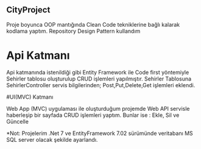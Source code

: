 ## CityProject

Proje boyunca OOP mantığında Clean Code tekniklerine bağlı kalarak kodlama yaptım.
Repository Design Pattern kullandım

# Api Katmanı

Api katmanında istenildiği gibi Entity Framework ile Code first yöntemiyle Sehirler tablosu oluşturulup CRUD işlemleri yapılmıştır.
Sehirler Tablosuna SehirlerController servis bilgilerinden;
Post,Put,Delete,Get
işlemleri eklendi.


#UI(MVC) Katmanı

Web App (MVC) uygulaması ile oluşturduğum projemde Web API servisle haberleşip bir sayfada CRUD işlemleri yaptım.
Bunlar ise : Ekle, Sil ve Güncelle


*Not: Projelerim .Net 7 ve EntityFramework 7.02 sürümünde veritabanı MS SQL server olacak şekilde ayarlandı.
